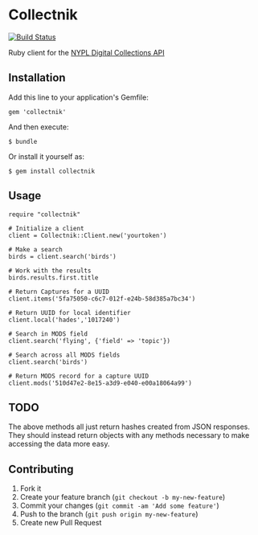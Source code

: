 # Collectnik

[![Build Status](https://travis-ci.org/seanredmond/collectnik.png)](https://travis-ci.org/seanredmond/collectnik)

Ruby client for the [NYPL Digital Collections API](http://api.repo.nypl.org/api_documentation)

## Installation

Add this line to your application's Gemfile:

    gem 'collectnik'

And then execute:

    $ bundle

Or install it yourself as:

    $ gem install collectnik

## Usage

    require "collectnik"

    # Initialize a client
    client = Collectnik::Client.new('yourtoken')

    # Make a search
    birds = client.search('birds')

    # Work with the results
    birds.results.first.title

    # Return Captures for a UUID
    client.items('5fa75050-c6c7-012f-e24b-58d385a7bc34')

    # Return UUID for local identifier
    client.local('hades','1017240')

    # Search in MODS field
    client.search('flying', {'field' => 'topic'})

    # Search across all MODS fields
    client.search('birds')

    # Return MODS record for a capture UUID
    client.mods('510d47e2-8e15-a3d9-e040-e00a18064a99')

## TODO

The above methods all just return hashes created from JSON responses. They 
should instead return objects with any methods necessary to make accessing the 
data more easy.

## Contributing

1. Fork it
2. Create your feature branch (`git checkout -b my-new-feature`)
3. Commit your changes (`git commit -am 'Add some feature'`)
4. Push to the branch (`git push origin my-new-feature`)
5. Create new Pull Request
